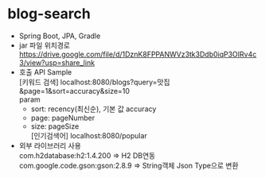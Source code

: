 # blog-search </br>
- Spring Boot, JPA, Gradle </br>
- jar 파일 위치경로 </br>
  https://drive.google.com/file/d/1DznK8FPPANWVz3tk3Ddb0iqP3OIRv4c3/view?usp=share_link
- 호출 API Sample </br>
[키워드 검색] localhost:8080/blogs?query=맛집&page=1&sort=accuracy&size=10 </br>
  param </br>
  - sort: recency(최신순), 기본 값 accuracy </br>
  - page: pageNumber </br>
  - size: pageSize </br>
[인기검색어]  localhost:8080/popular
- 외부 라이브러리 사용 </br>
 com.h2database:h2:1.4.200 => H2 DB연동 </br>
 com.google.code.gson:gson:2.8.9 => String객체 Json Type으로 변환 </br>
